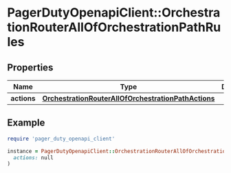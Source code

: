 # PagerDutyOpenapiClient::OrchestrationRouterAllOfOrchestrationPathRules

## Properties

| Name | Type | Description | Notes |
| ---- | ---- | ----------- | ----- |
| **actions** | [**OrchestrationRouterAllOfOrchestrationPathActions**](OrchestrationRouterAllOfOrchestrationPathActions.md) |  | [optional] |

## Example

```ruby
require 'pager_duty_openapi_client'

instance = PagerDutyOpenapiClient::OrchestrationRouterAllOfOrchestrationPathRules.new(
  actions: null
)
```

